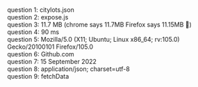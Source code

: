 <br>question 1: citylots.json
<br>question 2: expose.js
<br>question 3: 11.7 MB (chrome says 11.7MB Firefox says 11.15MB :thinking:)
<br>question 4: 90 ms
<br>question 5: Mozilla/5.0 (X11; Ubuntu; Linux x86_64; rv:105.0) Gecko/20100101 Firefox/105.0
<br>question 6: Github.com
<br>question 7: 15 September 2022
<br>question 8: application/json; charset=utf-8
<br> question 9: fetchData